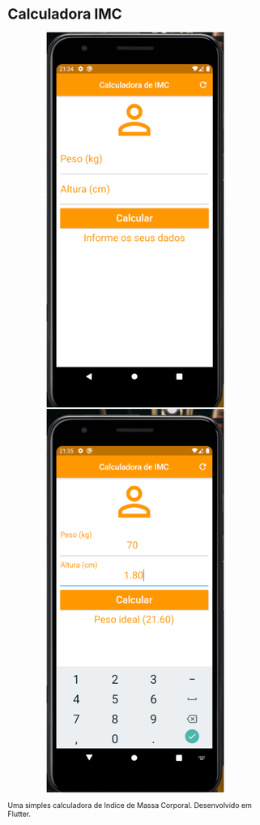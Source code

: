 # Calculadora IMC

<p align="center">
  <img src="images/screen3.png" width="350" title="Screenshot 1">
  <img src="images/screen2.png" width="350" alt="Screenshot 2">
</p>

Uma simples calculadora de Indice de Massa Corporal. Desenvolvido em Flutter.